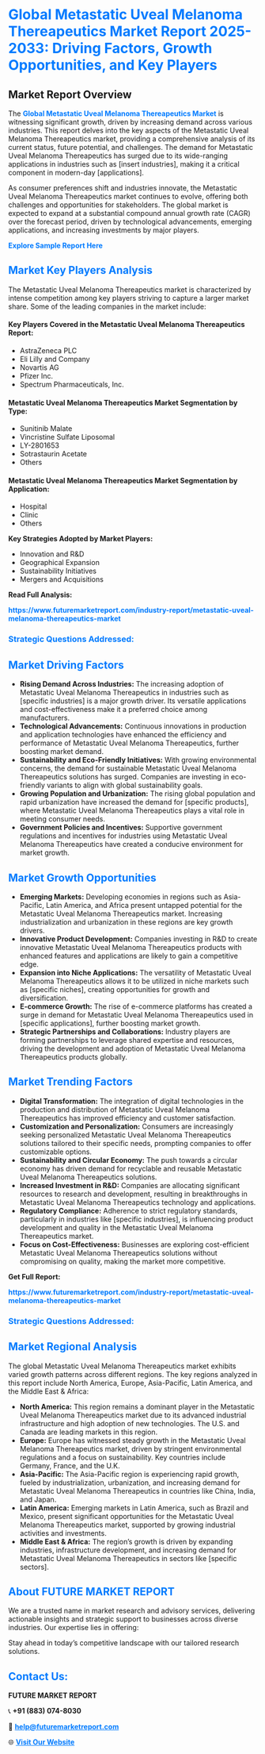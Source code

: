 <h1 style="color: #007BFF;">Global Metastatic Uveal Melanoma Thereapeutics Market Report 2025-2033: Driving Factors, Growth Opportunities, and Key Players</h1>

<section id="overview">
<h2>Market Report Overview</h2>
<p>The <a href="https://www.futuremarketreport.com/industry-report/metastatic-uveal-melanoma-thereapeutics-market" style="color: #007BFF; text-decoration: none;"><strong>Global Metastatic Uveal Melanoma Thereapeutics Market</strong></a> is witnessing significant growth, driven by increasing demand across various industries. This report delves into the key aspects of the Metastatic Uveal Melanoma Thereapeutics market, providing a comprehensive analysis of its current status, future potential, and challenges. The demand for Metastatic Uveal Melanoma Thereapeutics has surged due to its wide-ranging applications in industries such as [insert industries], making it a critical component in modern-day [applications].</p>
<p>As consumer preferences shift and industries innovate, the Metastatic Uveal Melanoma Thereapeutics market continues to evolve, offering both challenges and opportunities for stakeholders. The global market is expected to expand at a substantial compound annual growth rate (CAGR) over the forecast period, driven by technological advancements, emerging applications, and increasing investments by major players.</p>
</section>

<section id="overview">
<p><a href="https://www.futuremarketreport.com/request-sample/reportId=52714" style="color: #007BFF; text-decoration: none;"><strong>Explore Sample Report Here</strong></a></p>
</section>

<section id="key-players">
<h2 style="color: #007BFF;">Market Key Players Analysis</h2>
<p>The Metastatic Uveal Melanoma Thereapeutics market is characterized by intense competition among key players striving to capture a larger market share. Some of the leading companies in the market include:</p>
<h4>Key Players Covered in the Metastatic Uveal Melanoma Thereapeutics Report:</h4>
<ul><li>AstraZeneca PLC</li><li>Eli Lilly and Company</li><li>Novartis AG</li><li>Pfizer Inc.</li><li>Spectrum Pharmaceuticals, Inc.</li></ul>
<h4>Metastatic Uveal Melanoma Thereapeutics Market Segmentation by Type:</h4>
<ul><li>Sunitinib Malate</li><li>Vincristine Sulfate Liposomal</li><li>LY-2801653</li><li>Sotrastaurin Acetate</li><li>Others</li></ul>

<h4>Metastatic Uveal Melanoma Thereapeutics Market Segmentation by Application:</h4>
<ul><li>Hospital</li><li>Clinic</li><li>Others</li></ul>
<p><strong>Key Strategies Adopted by Market Players:</strong></p>
<ul>
<li>Innovation and R&D</li>
<li>Geographical Expansion</li>
<li>Sustainability Initiatives</li>
<li>Mergers and Acquisitions</li>
</ul>
</section>

<section>
<p><strong>Read Full Analysis: </strong></p><a href="https://www.futuremarketreport.com/industry-report/metastatic-uveal-melanoma-thereapeutics-market" style="color: #007BFF; text-decoration: none;"><strong>https://www.futuremarketreport.com/industry-report/metastatic-uveal-melanoma-thereapeutics-market</strong></a>
<h3 style="color: #007BFF;">Strategic Questions Addressed:</h3>
</section>

<section id="driving-factors">
<h2 style="color: #007BFF;">Market Driving Factors</h2>
<ul>
<li><strong>Rising Demand Across Industries:</strong> The increasing adoption of Metastatic Uveal Melanoma Thereapeutics in industries such as [specific industries] is a major growth driver. Its versatile applications and cost-effectiveness make it a preferred choice among manufacturers.</li>
<li><strong>Technological Advancements:</strong> Continuous innovations in production and application technologies have enhanced the efficiency and performance of Metastatic Uveal Melanoma Thereapeutics, further boosting market demand.</li>
<li><strong>Sustainability and Eco-Friendly Initiatives:</strong> With growing environmental concerns, the demand for sustainable Metastatic Uveal Melanoma Thereapeutics solutions has surged. Companies are investing in eco-friendly variants to align with global sustainability goals.</li>
<li><strong>Growing Population and Urbanization:</strong> The rising global population and rapid urbanization have increased the demand for [specific products], where Metastatic Uveal Melanoma Thereapeutics plays a vital role in meeting consumer needs.</li>
<li><strong>Government Policies and Incentives:</strong> Supportive government regulations and incentives for industries using Metastatic Uveal Melanoma Thereapeutics have created a conducive environment for market growth.</li>
</ul>
</section>

<section id="growth-opportunities">
<h2 style="color: #007BFF;">Market Growth Opportunities</h2>
<ul>
<li><strong>Emerging Markets:</strong> Developing economies in regions such as Asia-Pacific, Latin America, and Africa present untapped potential for the Metastatic Uveal Melanoma Thereapeutics market. Increasing industrialization and urbanization in these regions are key growth drivers.</li>
<li><strong>Innovative Product Development:</strong> Companies investing in R&D to create innovative Metastatic Uveal Melanoma Thereapeutics products with enhanced features and applications are likely to gain a competitive edge.</li>
<li><strong>Expansion into Niche Applications:</strong> The versatility of Metastatic Uveal Melanoma Thereapeutics allows it to be utilized in niche markets such as [specific niches], creating opportunities for growth and diversification.</li>
<li><strong>E-commerce Growth:</strong> The rise of e-commerce platforms has created a surge in demand for Metastatic Uveal Melanoma Thereapeutics used in [specific applications], further boosting market growth.</li>
<li><strong>Strategic Partnerships and Collaborations:</strong> Industry players are forming partnerships to leverage shared expertise and resources, driving the development and adoption of Metastatic Uveal Melanoma Thereapeutics products globally.</li>
</ul>
</section>

<section id="trending-factors">
<h2 style="color: #007BFF;">Market Trending Factors</h2>
<ul>
<li><strong>Digital Transformation:</strong> The integration of digital technologies in the production and distribution of Metastatic Uveal Melanoma Thereapeutics has improved efficiency and customer satisfaction.</li>
<li><strong>Customization and Personalization:</strong> Consumers are increasingly seeking personalized Metastatic Uveal Melanoma Thereapeutics solutions tailored to their specific needs, prompting companies to offer customizable options.</li>
<li><strong>Sustainability and Circular Economy:</strong> The push towards a circular economy has driven demand for recyclable and reusable Metastatic Uveal Melanoma Thereapeutics solutions.</li>
<li><strong>Increased Investment in R&D:</strong> Companies are allocating significant resources to research and development, resulting in breakthroughs in Metastatic Uveal Melanoma Thereapeutics technology and applications.</li>
<li><strong>Regulatory Compliance:</strong> Adherence to strict regulatory standards, particularly in industries like [specific industries], is influencing product development and quality in the Metastatic Uveal Melanoma Thereapeutics market.</li>
<li><strong>Focus on Cost-Effectiveness:</strong> Businesses are exploring cost-efficient Metastatic Uveal Melanoma Thereapeutics solutions without compromising on quality, making the market more competitive.</li>
</ul>
</section>

<section>
<p><strong>Get Full Report: </strong></p><a href="https://www.futuremarketreport.com/industry-report/metastatic-uveal-melanoma-thereapeutics-market" style="color: #007BFF; text-decoration: none;"><strong>https://www.futuremarketreport.com/industry-report/metastatic-uveal-melanoma-thereapeutics-market</strong></a>
<h3 style="color: #007BFF;">Strategic Questions Addressed:</h3>
</section>


<section id="regional-analysis">
<h2 style="color: #007BFF;">Market Regional Analysis</h2>
<p>The global Metastatic Uveal Melanoma Thereapeutics market exhibits varied growth patterns across different regions. The key regions analyzed in this report include North America, Europe, Asia-Pacific, Latin America, and the Middle East & Africa:</p>
<ul>
<li><strong>North America:</strong> This region remains a dominant player in the Metastatic Uveal Melanoma Thereapeutics market due to its advanced industrial infrastructure and high adoption of new technologies. The U.S. and Canada are leading markets in this region.</li>
<li><strong>Europe:</strong> Europe has witnessed steady growth in the Metastatic Uveal Melanoma Thereapeutics market, driven by stringent environmental regulations and a focus on sustainability. Key countries include Germany, France, and the U.K.</li>
<li><strong>Asia-Pacific:</strong> The Asia-Pacific region is experiencing rapid growth, fueled by industrialization, urbanization, and increasing demand for Metastatic Uveal Melanoma Thereapeutics in countries like China, India, and Japan.</li>
<li><strong>Latin America:</strong> Emerging markets in Latin America, such as Brazil and Mexico, present significant opportunities for the Metastatic Uveal Melanoma Thereapeutics market, supported by growing industrial activities and investments.</li>
<li><strong>Middle East & Africa:</strong> The region’s growth is driven by expanding industries, infrastructure development, and increasing demand for Metastatic Uveal Melanoma Thereapeutics in sectors like [specific sectors].</li>
</ul>
</section>

<footer>
<h2 style="color: #007BFF;">About FUTURE MARKET REPORT</h2>
<p>We are a trusted name in market research and advisory services, delivering actionable insights and strategic support to businesses across diverse industries. Our expertise lies in offering:</p>

<p>Stay ahead in today’s competitive landscape with our tailored research solutions.</p>

<h2 style="color: #007BFF;">Contact Us:</h2>
<p><strong>FUTURE MARKET REPORT</strong></p>
<p>📞 <strong>+91 (883) 074-8030</strong></p>
<p>📧 <strong><a href="mailto:help@futuremarketreport.com" style="color: #007BFF;">help@futuremarketreport.com</a></strong></p>
<p>🌐 <strong><a href="https://www.futuremarketreport.com/" style="color: #007BFF;">Visit Our Website</a></strong></p>
</footer>